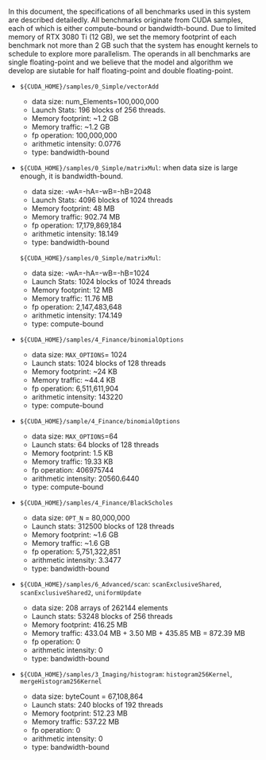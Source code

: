 In this document, the specifications of all benchmarks used in this system are described detailedly. All benchmarks originate from CUDA samples, each of which is either compute-bound or bandwidth-bound.  Due to limited memory of RTX 3080 Ti (12 GB), we set the memory footprint of each benchmark not more than 2 GB such that the system has enought kernels to schedule to explore more parallelism. The operands in all benchmarks are single floating-point and we believe that the model and algorithm we develop are siutable for half floating-point and double floating-point. 

- `${CUDA_HOME}/samples/0_Simple/vectorAdd`
  - data size: num_Elements=100,000,000
  - Launch Stats: 196 blocks of 256 threads.
  - Memory footprint: ~1.2 GB
  - Memory traffic: ~1.2 GB
  - fp operation: 100,000,000
  - arithmetic intensity: 0.0776
  - type: bandwidth-bound



- `${CUDA_HOME}/samples/0_Simple/matrixMul`: when data size is large enough, it is bandwidth-bound.
  - data size: -wA=-hA=-wB=-hB=2048
  - Launch Stats: 4096 blocks of 1024 threads
  - Memory footprint: 48 MB
  - Memory traffic: 902.74 MB
  - fp operation: 17,179,869,184
  - arithmetic intensity: 18.149
  - type: bandwidth-bound

  `${CUDA_HOME}/samples/0_Simple/matrixMul`:
  - data size: -wA=-hA=-wB=-hB=1024
  - Launch Stats: 1024 blocks of 1024 threads 
  - Memory footprint: 12 MB
  - Memory traffic: 11.76 MB
  - fp operation: 2,147,483,648
  - arithmetic intensity: 174.149
  - type: compute-bound



- `${CUDA_HOME}/samples/4_Finance/binomialOptions`
  - data size: `MAX_OPTIONS`= 1024
  - Launch stats: 1024 blocks of 128 threads
  - Memory footprint: ~24 KB
  - Memory traffic:  ~44.4 KB
  - fp operation: 6,511,611,904
  - arithmetic intensity: 143220
  - type: compute-bound

- `${CUDA_HOME}/sample/4_Finance/binomialOptions`
  - data size: `MAX_OPTIONS`=64
  - Launch stats: 64 blocks of 128 threads 
  - Memory footprint: 1.5 KB
  - Memory traffic: 19.33 KB
  - fp operation: 406975744
  - arithmetic intensity: 20560.6440
  - type: compute-bound


- `${CUDA_HOME}/samples/4_Finance/BlackScholes`
  - data size: `OPT_N` = 80,000,000
  - Launch stats: 312500 blocks of 128 threads
  - Memory footprint: ~1.6 GB
  - Memory traffic: ~1.6 GB
  - fp operation: 5,751,322,851
  - arithmetic intensity: 3.3477
  - type: bandwidth-bound



- `${CUDA_HOME}/samples/6_Advanced/scan`: `scanExclusiveShared`, `scanExclusiveShared2`, `uniformUpdate`
  - data size: 208 arrays of 262144 elements
  - Launch stats: 53248 blocks of 256 threads
  - Memory footprint: 416.25 MB
  - Memory traffic: 433.04 MB + 3.50 MB + 435.85 MB = 872.39 MB
  - fp operation: 0
  - arithmetic intensity: 0
  - type: bandwidth-bound

  

- `${CUDA_HOME}/samples/3_Imaging/histogram`: `histogram256Kernel`, `mergeHistogram256Kernel`
  - data size:  byteCount = 67,108,864
  - Launch stats: 240 blocks of 192 threads
  - Memory footprint: 512.23 MB
  - Memory traffic: 537.22 MB
  - fp operation: 0
  - arithmetic intensity: 0
  - type: bandwidth-bound

